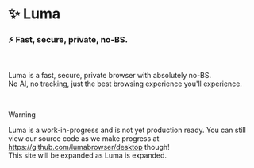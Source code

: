 # ✨ Luma
### ⚡ Fast, secure, private, no-BS. 

<br />

Luma is a fast, secure, private browser with absolutely no-BS.
<br/>No AI, no tracking, just the best browsing experience you'll experience.

<br />

> [!WARNING]
> Luma is a work-in-progress and is not yet production ready. You can still view our source code as we make progress at https://github.com/lumabrowser/desktop though!
> <br/>This site will be expanded as Luma is expanded.
